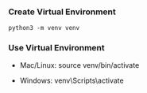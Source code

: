 ### Create Virtual Environment 

    python3 -m venv venv

### Use Virtual Environment

- Mac/Linux: source venv/bin/activate

- Windows: venv\Scripts\activate